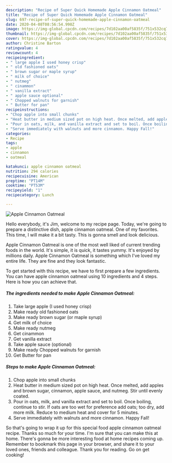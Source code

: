 ```yaml
---
description: "Recipe of Super Quick Homemade Apple Cinnamon Oatmeal"
title: "Recipe of Super Quick Homemade Apple Cinnamon Oatmeal"
slug: 697-recipe-of-super-quick-homemade-apple-cinnamon-oatmeal
date: 2020-04-08T08:56:54.998Z
image: https://img-global.cpcdn.com/recipes/7d102aa00af5835f/751x532cq70/apple-cinnamon-oatmeal-recipe-main-photo.jpg
thumbnail: https://img-global.cpcdn.com/recipes/7d102aa00af5835f/751x532cq70/apple-cinnamon-oatmeal-recipe-main-photo.jpg
cover: https://img-global.cpcdn.com/recipes/7d102aa00af5835f/751x532cq70/apple-cinnamon-oatmeal-recipe-main-photo.jpg
author: Christine Barton
ratingvalue: 4
reviewcount: 4
recipeingredient:
- " large apple I used honey crisp"
- " old fashioned oats"
- " brown sugar or maple syrup"
- " milk of choice"
- " nutmeg"
- " cinammon"
- " vanilla extract"
- " apple sauce optional"
- " Chopped walnuts for garnish"
- " Butter for pan"
recipeinstructions:
- "Chop apple into small chunks"
- "Heat butter in medium sized pot on high heat. Once melted, add apples and brown sugar, cinnamon, apple sauce, and nutmeg. Stir until evenly coated."
- "Pour in oats, milk, and vanilla extract and set to boil. Once boiling, continue to stir. If oats are too wet for preference add oats; too dry, add more milk. Reduce to medium heat and cover for 5 minutes."
- "Serve immediately with walnuts and more cinnamon. Happy Fall!"
categories:
- Recipe
tags:
- apple
- cinnamon
- oatmeal

katakunci: apple cinnamon oatmeal 
nutrition: 294 calories
recipecuisine: American
preptime: "PT14M"
cooktime: "PT53M"
recipeyield: "1"
recipecategory: Lunch

---
```



![Apple Cinnamon Oatmeal](https://img-global.cpcdn.com/recipes/7d102aa00af5835f/751x532cq70/apple-cinnamon-oatmeal-recipe-main-photo.jpg)

Hello everybody, it's Jim, welcome to my recipe page. Today, we're going to prepare a distinctive dish, apple cinnamon oatmeal. One of my favorites. This time, I will make it a bit tasty. This is gonna smell and look delicious.

Apple Cinnamon Oatmeal is one of the most well liked of current trending foods in the world. It's simple, it is quick, it tastes yummy. It's enjoyed by millions daily. Apple Cinnamon Oatmeal is something which I've loved my entire life. They are fine and they look fantastic.




To get started with this recipe, we have to first prepare a few ingredients. You can have apple cinnamon oatmeal using 10 ingredients and 4 steps. Here is how you can achieve that.

##### The ingredients needed to make Apple Cinnamon Oatmeal:

1. Take  large apple (I used honey crisp)
1. Make ready  old fashioned oats
1. Make ready  brown sugar (or maple syrup)
1. Get  milk of choice
1. Make ready  nutmeg
1. Get  cinammon
1. Get  vanilla extract
1. Take  apple sauce (optional)
1. Make ready  Chopped walnuts for garnish
1. Get  Butter for pan




##### Steps to make Apple Cinnamon Oatmeal:

1. Chop apple into small chunks
1. Heat butter in medium sized pot on high heat. Once melted, add apples and brown sugar, cinnamon, apple sauce, and nutmeg. Stir until evenly coated.
1. Pour in oats, milk, and vanilla extract and set to boil. Once boiling, continue to stir. If oats are too wet for preference add oats; too dry, add more milk. Reduce to medium heat and cover for 5 minutes.
1. Serve immediately with walnuts and more cinnamon. Happy Fall!




So that's going to wrap it up for this special food apple cinnamon oatmeal recipe. Thanks so much for your time. I'm sure that you can make this at home. There's gonna be more interesting food at home recipes coming up. Remember to bookmark this page in your browser, and share it to your loved ones, friends and colleague. Thank you for reading. Go on get cooking!
